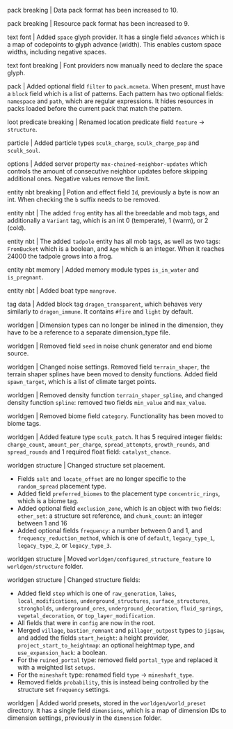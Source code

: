 pack breaking | Data pack format has been increased to 10.

pack breaking | Resource pack format has been increased to 9.

text font | Added `space` glyph provider. It has a single field `advances` which is a map of codepoints to glyph advance (width). This enables custom space widths, including negative spaces.

text font breaking | Font providers now manually need to declare the space glyph.

pack | Added optional field `filter` to `pack.mcmeta`. When present, must have a `block` field which is a list of patterns. Each pattern has two optional fields: `namespace` and `path`, which are regular expressions. It hides resources in packs loaded before the current pack that match the pattern.

loot predicate breaking | Renamed location predicate field `feature` -> `structure`.

particle | Added particle types `sculk_charge`, `sculk_charge_pop` and `sculk_soul`.

options | Added server property `max-chained-neighbor-updates` which controls the amount of consecutive neighbor updates before skipping additional ones. Negative values remove the limit.

entity nbt breaking | Potion and effect field `Id`, previously a byte is now an int. When checking the `b` suffix needs to be removed.

entity nbt | The added `frog` entity has all the breedable and mob tags, and additionally a `Variant` tag, which is an int 0 (temperate), 1 (warm), or 2 (cold).

entity nbt | The added `tadpole` entity has all mob tags, as well as two tags: `FromBucket` which is a boolean, and `Age` which is an integer. When it reaches 24000 the tadpole grows into a frog.

entity nbt memory | Added memory module types `is_in_water` and `is_pregnant`.

entity nbt | Added boat type `mangrove`.

tag data | Added block tag `dragon_transparent`, which behaves very similarly to `dragon_immune`. It contains `#fire` and `light` by default.

worldgen | Dimension types can no longer be inlined in the dimension, they have to be a reference to a separate dimension_type file.

worldgen | Removed field `seed` in noise chunk generator and end biome source.

worldgen | Changed noise settings. Removed field `terrain_shaper`, the terrain shaper splines have been moved to density functions. Added field `spawn_target`, which is a list of climate target points.

worldgen | Removed density function `terrain_shaper_spline`, and changed density function `spline`: removed two fields `min_value` and `max_value`.

worldgen | Removed biome field `category`. Functionality has been moved to biome tags.

worldgen | Added feature type `sculk_patch`. It has 5 required integer fields: `charge_count`, `amount_per_charge`, `spread_attempts`, `growth_rounds`, and `spread_rounds` and 1 required float field: `catalyst_chance`.

worldgen structure | Changed structure set placement.
* Fields `salt` and `locate_offset` are no longer specific to the `random_spread` placement type.
* Added field `preferred_biomes` to the placement type `concentric_rings`, which is a biome tag.
* Added optional field `exclusion_zone`, which is an object with two fields: `other_set`: a structure set reference, and `chunk_count`: an integer between 1 and 16
* Added optional fields `frequency`: a number between 0 and 1, and `frequency_reduction_method`, which is one of `default`, `legacy_type_1`, `legacy_type_2`, or `legacy_type_3`.

worldgen structure | Moved `worldgen/configured_structure_feature` to `worldgen/structure` folder.

worldgen structure | Changed structure fields:
* Added field `step` which is one of `raw_generation`, `lakes`, `local_modifications`, `underground_structures`, `surface_structures`, `strongholds`, `underground_ores`, `underground_decoration`, `fluid_springs`, `vegetal_decoration`, or `top_layer_modification`.
* All fields that were in `config` are now in the root.
* Merged `village`, `bastion_remnant` and `pillager_outpost` types to `jigsaw`, and added the fields `start_height`: a height provider, `project_start_to_heightmap`: an optional heightmap type, and `use_expansion_hack`: a boolean.
* For the `ruined_portal` type: removed field `portal_type` and replaced it with a weighted list `setups`.
* For the `mineshaft` type: renamed field `type` -> `mineshaft_type`.
* Removed fields `probability`, this is instead being controlled by the structure set `frequency` settings.

worldgen | Added world presets, stored in the `worldgen/world_preset` directory. It has a single field `dimensions`, which is a map of dimension IDs to dimension settings, previously in the `dimension` folder.
